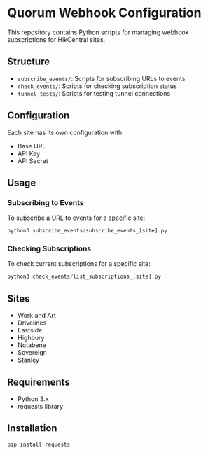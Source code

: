 # Quorum Webhook Configuration

This repository contains Python scripts for managing webhook subscriptions for HikCentral sites.

## Structure

- `subscribe_events/`: Scripts for subscribing URLs to events
- `check_events/`: Scripts for checking subscription status
- `tunnel_tests/`: Scripts for testing tunnel connections

## Configuration

Each site has its own configuration with:
- Base URL
- API Key
- API Secret

## Usage

### Subscribing to Events

To subscribe a URL to events for a specific site:

```python
python3 subscribe_events/subscribe_events_[site].py
```

### Checking Subscriptions

To check current subscriptions for a specific site:

```python
python3 check_events/list_subscriptions_[site].py
```

## Sites

- Work and Art
- Drivelines
- Eastside
- Highbury
- Notabene
- Sovereign
- Stanley

## Requirements

- Python 3.x
- requests library

## Installation

```bash
pip install requests
```
